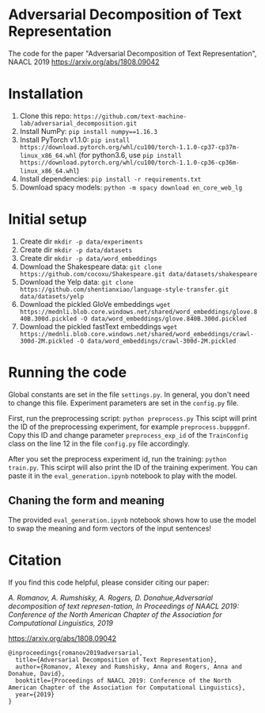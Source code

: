 # Adversarial Decomposition of Text Representation
The code for the paper "Adversarial Decomposition of Text Representation", NAACL 2019 
https://arxiv.org/abs/1808.09042

# Installation 

 1. Clone this repo: `https://github.com/text-machine-lab/adversarial_decomposition.git`
 2. Install NumPy: `pip install numpy==1.16.3`
 3. Install PyTorch v1.1.0: `pip install https://download.pytorch.org/whl/cu100/torch-1.1.0-cp37-cp37m-linux_x86_64.whl` (for python3.6, use `pip install https://download.pytorch.org/whl/cu100/torch-1.1.0-cp36-cp36m-linux_x86_64.whl`)
 4. Install dependencies: `pip install -r requirements.txt`
 5. Download spacy models: `python -m spacy download en_core_web_lg`

# Initial setup

 1. Create dir `mkdir -p data/experiments`
 2. Create dir `mkdir -p data/datasets`
 3. Create dir `mkdir -p data/word_embeddings`
 3. Download the Shakespeare data: `git clone https://github.com/cocoxu/Shakespeare.git data/datasets/shakespeare`
 3. Download the Yelp data: `git clone https://github.com/shentianxiao/language-style-transfer.git data/datasets/yelp`
 4. Download the pickled GloVe embeddings `wget https://mednli.blob.core.windows.net/shared/word_embeddings/glove.840B.300d.pickled -O data/word_embeddings/glove.840B.300d.pickled`
4. Download the pickled fastText embeddings `wget https://mednli.blob.core.windows.net/shared/word_embeddings/crawl-300d-2M.pickled -O data/word_embeddings/crawl-300d-2M.pickled`

# Running the code

Global constants are set in the file `settings.py`. In general, you don't need to change this file.
Experiment parameters are set in the `config.py` file. 

First, run the preprocessing script: `python preprocess.py`
This scipt will print the ID of the preprocessing experiment, for example `preprocess.buppgpnf`. Copy this ID and change parameter `preprocess_exp_id` of the `TrainConfig` class on the line 12 in the file `config.py` file accordingly.

After you set the preprocess experiment id, run the training: `python train.py`.
This scirpt will also print the ID of the training experiment. You can paste it in the `eval_generation.ipynb` notebook to play with the model.

## Chaning the form and meaning
The provided `eval_generation.ipynb` notebook shows how to use the model to swap the meaning and form vectors of the input sentences!


# Citation
If you find this code helpful, please consider citing our paper:

*A. Romanov, A. Rumshisky, A. Rogers, D. Donahue,Adversarial decomposition of text represen-tation, In Proceedings of NAACL 2019: Conference of the North American Chapter of the Association for Computational Linguistics, 2019*

https://arxiv.org/abs/1808.09042

```
@inproceedings{romanov2019adversarial,
  title={Adversarial Decomposition of Text Representation},
  author={Romanov, Alexey and Rumshisky, Anna and Rogers, Anna and Donahue, David},
  booktitle={Proceedings of NAACL 2019: Conference of the North American Chapter of the Association for Computational Linguistics},
  year={2019}
}
```

